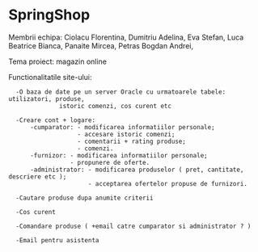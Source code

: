 # SpringShop

Membrii echipa: Ciolacu Florentina, 
			Dumitriu Adelina,
			Eva Stefan,
			Luca Beatrice Bianca,
			Panaite Mircea,
			Petras Bogdan Andrei,
      
Tema proiect:  magazin online

Functionalitatile site-ului:

      -O baza de date pe un server Oracle cu urmatoarele tabele: utilizatori, produse,
		          istoric comenzi, cos curent etc
              
      -Creare cont + logare:
          -cumparator: - modificarea informatiilor personale; 
                       - accesare istoric comenzi; 
                       - comentarii + rating produse; 
                       - comenzi.
          -furnizor: - modificarea informatiilor personale; 
                     - propunere de oferte.
          -administrator: - modificarea produselor ( pret, cantitate, descriere etc ); 
                          - acceptarea ofertelor propuse de furnizori.
          
      -Cautare produse dupa anumite criterii
     
      -Cos curent
      
      -Comandare produse ( +email catre cumparator si administrator ? )
      
      -Email pentru asistenta
